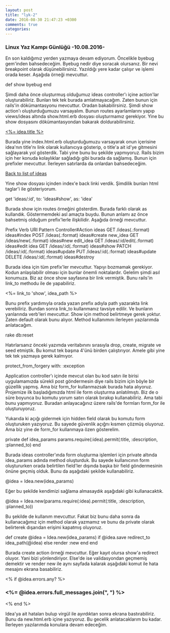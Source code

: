 ```yaml
---
layout: post
title: "lyk-2"
date: 2016-08-30 21:47:23 +0300
comments: true
categories: 
---
```


### Linux Yaz Kampı Günlüğü -10.08.2016-
<p class="paragraf">En son kaldığımız yerden yazmaya devam ediyorum. Öncelikle byebug gem'inden bahsedeceğim. Byebug nedir diye soracak olursanız. Bir nevi breakpoint olarak düşünebilirsiniz. Yazıldığı yere kadar çalışır ve işlemi orada keser. Aşağıda örneği mevcuttur.</p>
	def show
		byebug
	end
<p class="paragraf">Şimdi daha önce oluşturmuş olduğumuz ideas controller'ı içine action'lar oluşturabiliriz. Bunları tek tek burada amlatmayacağım. Zaten bunun için rails'in dökümantasyonu mevcuttur. Oradan bakabilirsiniz. Şimdi show action'ı oluşturduğumuzu varsayalım. Bunun routes ayarlamlarını yapıp views/ideas altında show.html.erb dosyası oluşturmamız gerekiyor. Yine bu show dosyasını dökümantasyondan bakarak doldurabilirsiniz.</p>
	<a href="/ideas/<%= idea.id %>"><%= idea.title %></a>
<p class="silik">Burada yine index.html.erb oluşturduğumuzu varsayarak onun içerisine idea'nın title'nı link olarak kullanıcıya gösterip, o title'a ait id'ye gitmesini sağlayarak yol gösterdik. Tabi yine bunu bu şekilde yapmıyoruz. Rails bizim için her konuda kolaylıklar sağladığı gibi burada da sağlamış. Bunun için prefixler mevcuttur. İlerleyen satırlarda da onlardan bahsedeceğim.</p>
	<a href="/ideas">Back to list of ideas</a>
<p class="silik">Yine show dosyası içinden index'e back linki verdik. Şimdilik bunları html taglar'i ile gösteriyorum.</p>
	get 'ideas/:id', to: 'ideas#show', as: 'idea'
<p class="silik">Burada show için routes örneğini gösterdim. Burada farklı olarak as kullandık. Göstermemdeki asl amaçta buydu. Bunun anlamı az önce bahsetmiş olduğum prefix'lerle ilişkilidir. Aşağıda örneği mevcuttur.</p>
	Prefix 		Verb   URI Pattern                            Controller#Action
	ideas  		GET    /ideas(.:format)                       ideas#index
	       		POST   /ideas(.:format)                       ideas#create
	new_idea 	GET    /ideas/new(.:format)                   ideas#new
	edit_idea GET    /ideas/:id/edit(.:format)              ideas#edit
	  idea 		GET    /ideas/:id(.:format)                   ideas#show
	       		PATCH  /ideas/:id(.:format)                   ideas#update
	       		PUT    /ideas/:id(.:format)                   ideas#update
	       		DELETE /ideas/:id(.:format)                   ideas#destroy
<p class="paragraf">Burada idea için tüm prefix'ler mevcuttur. Yapıyı bozmamak gerekiyor. Kodun anlaşılabilir olması için bunlar önemli noktalardır. Gelelim şimdi asıl konumuza. Biz az önce show sayfasına bir link vermiştik. Bunu rails'in link_to methodu ile de yapabiliriz.</p>
	<%= link_to 'show', idea_path %>
<p class="silik">Bunu prefix yardımıyla orada yazan prefix adıyla path yazarakta link verebiliriz. Bundan sonra link_to kullanmanız tavsiye edilir. Ve bunların yanlarında verb'leri mevcuttur. Show için method belirtmeye gerek yoktur. Zaten default olarak bunu alıyor. Method kullanımını ilerleyen yazılarımda anlatacağım.</p>
	rake db:reset
<p class="silik">Hatırlarsanız önceki yazımda veritabınını sırasıyla drop, create, migrate ve seed etmiştik. Bu komut tek başına 4'ünü birden çalıştırıyor. Amele gibi yine tek tek yazmaya gerek kalmıyor.</p>
	protect_from_forgery with: :exception
<p class="silik">Application controller'ı içinde mevcut olan bu kod satırı ile birisi uygulamamızda sürekli post göndermesin diye rails bizim için böyle bir güzellik yapmış. Ama biz form_for kullanmazsak burada hata alıyoruz. Projemize ilk başladığımızda html ile form oluşturma anlatılmıştı. Biz de o süre boyunca bu komutu yorum satırı olarak bırakıp kullanabiliriz. Ama tabi bunu yapmıyoruz. Buradan anlayacağınız üzere rails'de formları form_for ile oluşturuyoruz.</p>
	<input type="hidden" name="authenticity_token" value="<%= form_authenticity_token %>">
<p class="silik">Yukarıda ki açığı gidermek için hidden field olarak bu komutu form oluşturuken yazıyoruz. Bu sayede güvenlik açığnı kısmen çözmüş oluyoruz. Ama biz yine de form_for kullanmaya özen gösterelim.</p>
	private
		def idea_params
			params.require(:idea).permit(:title, :description, :planned_to)
		end
<p class="silik">Burada ideas controller'ında form oluşturma işlemleri için private altında idea_params adında method oluşturduk. Bu sayede kullanıcının form oluştururken orada belirtilen field'ler dışında başka bir field göndermesinin önüne geçmiş olduk. Bunu da aşağıdaki şekilde kullanabiliriz.</p>
	@idea = Idea.new(idea_params)
<p class="silik">Eğer bu şekilde kendimizi sağlama almasaydık aşağıdaki gibi kullanacaktık.</p>
	@idea = Idea.new(params.require(:idea).permit(:title, :description, :planned_to))
<p class="paragraf"> Bu şekilde de kullanım mevcuttur. Fakat biz bunu daha sonra da kullanacağımız için method olarak yazmamız ve bunu da private olarak belirterek dışarıdan erişimi kapatmış oluyoruz.</p>
	def create
		@idea = Idea.new(idea_params)
		if @idea.save
			redirect_to idea_path(@idea)
		else
			render :new
		end
	end
<p class="silik">Burada create action örneği mevcuttur. Eğer kayıt olursa show'a redirect oluyor. Yani bizi yönlendiriyor. Else'de ise validasyondan geçmemiş demektir ve render new ile aynı sayfada kalarak aşağıdaki komut ile hata mesajını ekrana basabiliriz.</p>
	<% if @idea.errors.any? %>
		<h3>
			<%= @idea.errors.full_messages.join(", ") %>
		</h3>
  <% end %>
<p class="silik">Idea'ya ait hataları bulup virgül ile ayırdıktan sonra ekrana bastırabiliriz. Bunu da new.html.erb içine yazıyoruz. Bu gecelik anlatacaklarım bu kadar. İlerleyen yazılarımda konulara devam edeceğim.</p>